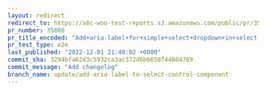 ```yaml
---
layout: redirect
redirect_to: https://a8c-woo-test-reports.s3.amazonaws.com/public/pr/35808/e2e/index.html
pr_number: 35808
pr_title_encoded: "Add+aria-label+for+simple+select+dropdown+in+select-control+component"
pr_test_type: e2e
last_published: "2022-12-01 21:40:02 +0000"
commit_sha: 3294bfa62d3c5932ca3ac372d6b6658f44804769
commit_message: "Add changelog"
branch_name: update/add-aria-label-to-select-control-component
---
```

